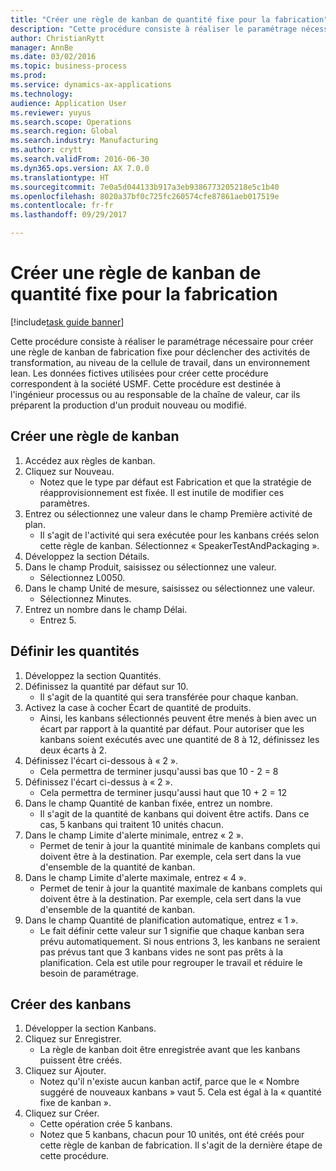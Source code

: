 ```yaml
--- 
title: "Créer une règle de kanban de quantité fixe pour la fabrication"
description: "Cette procédure consiste à réaliser le paramétrage nécessaire pour créer une règle de kanban de fabrication fixe pour déclencher des activités de transformation, au niveau de la cellule de travail, dans un environnement lean."
author: ChristianRytt
manager: AnnBe
ms.date: 03/02/2016
ms.topic: business-process
ms.prod: 
ms.service: dynamics-ax-applications
ms.technology: 
audience: Application User
ms.reviewer: yuyus
ms.search.scope: Operations
ms.search.region: Global
ms.search.industry: Manufacturing
ms.author: crytt
ms.search.validFrom: 2016-06-30
ms.dyn365.ops.version: AX 7.0.0
ms.translationtype: HT
ms.sourcegitcommit: 7e0a5d044133b917a3eb9386773205218e5c1b40
ms.openlocfilehash: 8020a37bf0c725fc260574cfe87861aeb017519e
ms.contentlocale: fr-fr
ms.lasthandoff: 09/29/2017

---
```

# <a name="create-a-fixed-quantity-kanban-rule-for-manufacturing"></a>Créer une règle de kanban de quantité fixe pour la fabrication

[!include[task guide banner](../../includes/task-guide-banner.md)]

Cette procédure consiste à réaliser le paramétrage nécessaire pour créer une règle de kanban de fabrication fixe pour déclencher des activités de transformation, au niveau de la cellule de travail, dans un environnement lean. Les données fictives utilisées pour créer cette procédure correspondent à la société USMF. Cette procédure est destinée à l'ingénieur processus ou au responsable de la chaîne de valeur, car ils préparent la production d'un produit nouveau ou modifié.


## <a name="create-new-kanban-rule"></a>Créer une règle de kanban
1. Accédez aux règles de kanban.
2. Cliquez sur Nouveau.
    * Notez que le type par défaut est Fabrication et que la stratégie de réapprovisionnement est fixée. Il est inutile de modifier ces paramètres.  
3. Entrez ou sélectionnez une valeur dans le champ Première activité de plan.
    * Il s'agit de l'activité qui sera exécutée pour les kanbans créés selon cette règle de kanban.  Sélectionnez « SpeakerTestAndPackaging ».  
4. Développez la section Détails.
5. Dans le champ Produit, saisissez ou sélectionnez une valeur.
    * Sélectionnez L0050.  
6. Dans le champ Unité de mesure, saisissez ou sélectionnez une valeur.
    * Sélectionnez Minutes.  
7. Entrez un nombre dans le champ Délai.
    * Entrez 5.  

## <a name="set-quantities"></a>Définir les quantités
1. Développez la section Quantités.
2. Définissez la quantité par défaut sur 10.
    * Il s'agit de la quantité qui sera transférée pour chaque kanban.  
3. Activez la case à cocher Écart de quantité de produits.
    * Ainsi, les kanbans sélectionnés peuvent être menés à bien avec un écart par rapport à la quantité par défaut.  Pour autoriser que les kanbans soient exécutés avec une quantité de 8 à 12, définissez les deux écarts à 2.  
4. Définissez l'écart ci-dessous à « 2 ».
    * Cela permettra de terminer jusqu'aussi bas que 10 - 2 = 8  
5. Définissez l'écart ci-dessus à « 2 ».
    * Cela permettra de terminer jusqu'aussi haut que 10 + 2 = 12  
6. Dans le champ Quantité de kanban fixée, entrez un nombre.
    * Il s'agit de la quantité de kanbans qui doivent être actifs. Dans ce cas, 5 kanbans qui traitent 10 unités chacun.  
7. Dans le champ Limite d'alerte minimale, entrez « 2 ».
    * Permet de tenir à jour la quantité minimale de kanbans complets qui doivent être à la destination. Par exemple, cela sert dans la vue d'ensemble de la quantité de kanban.  
8. Dans le champ Limite d'alerte maximale, entrez « 4 ».
    * Permet de tenir à jour la quantité maximale de kanbans complets qui doivent être à la destination. Par exemple, cela sert dans la vue d'ensemble de la quantité de kanban.  
9. Dans le champ Quantité de planification automatique, entrez « 1 ».
    * Le fait définir cette valeur sur 1 signifie que chaque kanban sera prévu automatiquement.   Si nous entrions 3, les kanbans ne seraient pas prévus tant que 3 kanbans vides ne sont pas prêts à la planification. Cela est utile pour regrouper le travail et réduire le besoin de paramétrage.  

## <a name="create-kanbans"></a>Créer des kanbans
1. Développer la section Kanbans.
2. Cliquez sur Enregistrer.
    * La règle de kanban doit être enregistrée avant que les kanbans puissent être créés.  
3. Cliquez sur Ajouter.
    * Notez qu'il n'existe aucun kanban actif, parce que le « Nombre suggéré de nouveaux kanbans » vaut 5. Cela est égal à la « quantité fixe de kanban ».  
4. Cliquez sur Créer.
    * Cette opération crée 5 kanbans.  
    * Notez que 5 kanbans, chacun pour 10 unités, ont été créés pour cette règle de kanban de fabrication. Il s'agit de la dernière étape de cette procédure.  


